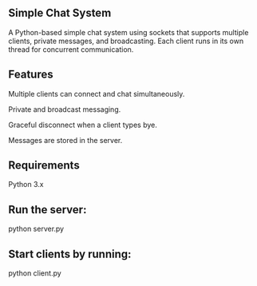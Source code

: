 ## Simple Chat System

A Python-based simple chat system using sockets that supports multiple clients, private messages, and broadcasting. Each client runs in its own thread for concurrent communication.

## Features
Multiple clients can connect and chat simultaneously.

Private and broadcast messaging.

Graceful disconnect when a client types bye.

Messages are stored in the server.

## Requirements
Python 3.x

## Run the server:
  python server.py

## Start clients by running:
  python client.py
